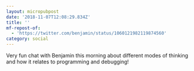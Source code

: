 ```yaml
---
layout: micropubpost
date: '2018-11-07T12:08:29.834Z'
title: ''
mf-repost-of:
  - 'https://twitter.com/benjamin/status/1060121982119874560'
category: social
---
```


Very fun chat with Benjamin this morning about different modes of thinking and how it relates to programming and debugging!
